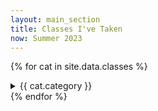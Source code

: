 ```yaml
---
layout: main_section
title: Classes I've Taken
now: Summer 2023
---
```

{% for cat in site.data.classes %}
  <details>
    <summary>
      {{ cat.category }}
    </summary>
    <table>
      <thead>
        <tr>
          <th>#</th>
          <th>Name</th>
          <th>Term</th>
        </tr>
      </thead>
      <tbody>
        {% for cl in cat.classes %}
          <tr>
            <td class="course">{{ cl.number }}</td>
            <td>{{ cl.name }}</td>
            <td class="course">
              {% if cl.semester == "ASE" %}
                <span data-tooltip="Advanced Standing Exam">ASE</span>
              {% elsif cl.semester == page.now %}
                <em>{{ cl.semester }}</em>
              {% else %}
                {{ cl.semester }}
              {% endif %}
            </td>
          </tr>
        {% endfor %}
      </tbody>
    </table>
  </details>
{% endfor %}

